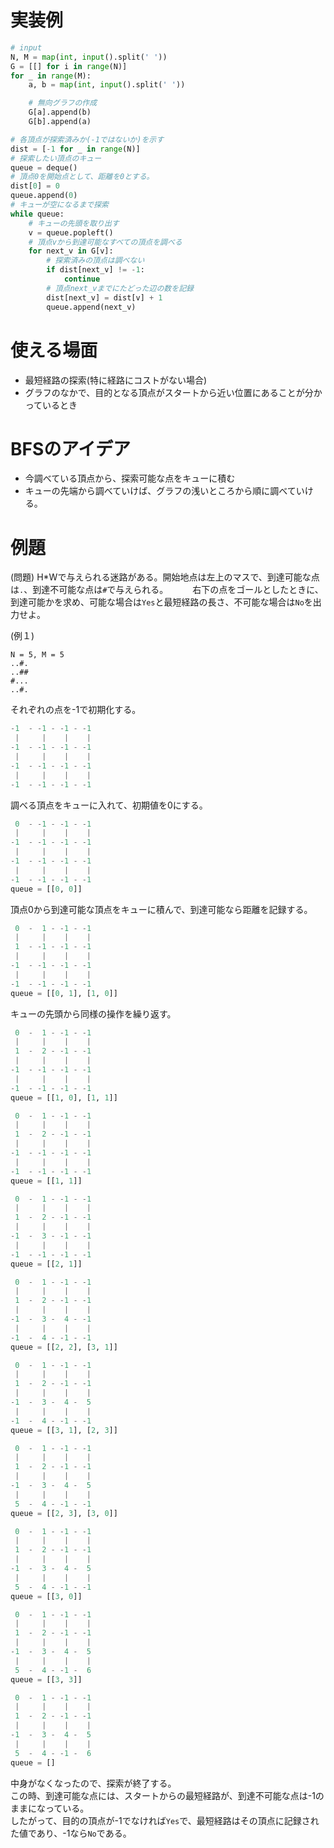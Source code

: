 # 実装例
```python
# input
N, M = map(int, input().split(' '))
G = [[] for i in range(N)]
for _ in range(M):
    a, b = map(int, input().split(' '))

    # 無向グラフの作成
    G[a].append(b)
    G[b].append(a)

# 各頂点が探索済みか(-1ではないか)を示す
dist = [-1 for _ in range(N)]
# 探索したい頂点のキュー
queue = deque()
# 頂点0を開始点として、距離を0とする。
dist[0] = 0
queue.append(0)
# キューが空になるまで探索
while queue:
    # キューの先頭を取り出す
    v = queue.popleft()
    # 頂点vから到達可能なすべての頂点を調べる
    for next_v in G[v]:
        # 探索済みの頂点は調べない
        if dist[next_v] != -1:
            continue
        # 頂点next_vまでにたどった辺の数を記録
        dist[next_v] = dist[v] + 1
        queue.append(next_v)
```
# 使える場面
- 最短経路の探索(特に経路にコストがない場合)
- グラフのなかで、目的となる頂点がスタートから近い位置にあることが分かっているとき

# BFSのアイデア
- 今調べている頂点から、探索可能な点をキューに積む
- キューの先端から調べていけば、グラフの浅いところから順に調べていける。

# 例題
(問題)
H*Wで与えられる迷路がある。開始地点は左上のマスで、到達可能な点は`.`、到達不可能な点は`#`で与えられる。　　　
右下の点をゴールとしたときに、到達可能かを求め、可能な場合は`Yes`と最短経路の長さ、不可能な場合は`No`を出力せよ。

(例１)   
```
N = 5, M = 5
..#.
..##
#...
..#.
```
それぞれの点を-1で初期化する。　　　
```python
-1  - -1 - -1 - -1
 |     |    |    |
-1  - -1 - -1 - -1
 |     |    |    |
-1  - -1 - -1 - -1
 |     |    |    |
-1  - -1 - -1 - -1
```
調べる頂点をキューに入れて、初期値を0にする。
```python
 0  - -1 - -1 - -1
 |     |    |    |
-1  - -1 - -1 - -1
 |     |    |    |
-1  - -1 - -1 - -1
 |     |    |    |
-1  - -1 - -1 - -1
queue = [[0, 0]]
```
頂点0から到達可能な頂点をキューに積んで、到達可能なら距離を記録する。
```python
 0  -  1 - -1 - -1
 |     |    |    |
 1  - -1 - -1 - -1
 |     |    |    |
-1  - -1 - -1 - -1
 |     |    |    |
-1  - -1 - -1 - -1
queue = [[0, 1], [1, 0]]
```
キューの先頭から同様の操作を繰り返す。
```python
 0  -  1 - -1 - -1
 |     |    |    |
 1  -  2 - -1 - -1
 |     |    |    |
-1  - -1 - -1 - -1
 |     |    |    |
-1  - -1 - -1 - -1
queue = [[1, 0], [1, 1]]
```
```python
 0  -  1 - -1 - -1
 |     |    |    |
 1  -  2 - -1 - -1
 |     |    |    |
-1  - -1 - -1 - -1
 |     |    |    |
-1  - -1 - -1 - -1
queue = [[1, 1]]
```
```python
 0  -  1 - -1 - -1
 |     |    |    |
 1  -  2 - -1 - -1
 |     |    |    |
-1  -  3 - -1 - -1
 |     |    |    |
-1  - -1 - -1 - -1
queue = [[2, 1]]
```
```python
 0  -  1 - -1 - -1
 |     |    |    |
 1  -  2 - -1 - -1
 |     |    |    |
-1  -  3 -  4 - -1
 |     |    |    |
-1  -  4 - -1 - -1
queue = [[2, 2], [3, 1]]
```
```python
 0  -  1 - -1 - -1
 |     |    |    |
 1  -  2 - -1 - -1
 |     |    |    |
-1  -  3 -  4 -  5
 |     |    |    |
-1  -  4 - -1 - -1
queue = [[3, 1], [2, 3]]
```
```python
 0  -  1 - -1 - -1
 |     |    |    |
 1  -  2 - -1 - -1
 |     |    |    |
-1  -  3 -  4 -  5
 |     |    |    |
 5  -  4 - -1 - -1
queue = [[2, 3], [3, 0]]
```
```python
 0  -  1 - -1 - -1
 |     |    |    |
 1  -  2 - -1 - -1
 |     |    |    |
-1  -  3 -  4 -  5
 |     |    |    |
 5  -  4 - -1 - -1
queue = [[3, 0]]
```
```python
 0  -  1 - -1 - -1
 |     |    |    |
 1  -  2 - -1 - -1
 |     |    |    |
-1  -  3 -  4 -  5
 |     |    |    |
 5  -  4 - -1 -  6
queue = [[3, 3]]
```
```python
 0  -  1 - -1 - -1
 |     |    |    |
 1  -  2 - -1 - -1
 |     |    |    |
-1  -  3 -  4 -  5
 |     |    |    |
 5  -  4 - -1 -  6
queue = []
```
中身がなくなったので、探索が終了する。   
この時、到達可能な点には、スタートからの最短経路が、到達不可能な点は-1のままになっている。   
したがって、目的の頂点が-1でなければ`Yes`で、最短経路はその頂点に記録された値であり、-1なら`No`である。
